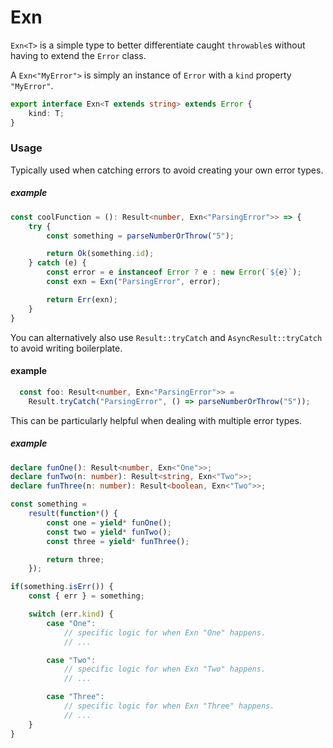 # Exn

`Exn<T>` is a simple type to better differentiate caught `throwable`s without having to extend the `Error` class.

A `Exn<"MyError">` is simply an instance of `Error` with a `kind` property `"MyError"`.

```ts
export interface Exn<T extends string> extends Error {
    kind: T;
}
```

### Usage

Typically used when catching errors to avoid creating your own error types.

##### example
```ts
const coolFunction = (): Result<number, Exn<"ParsingError">> => {
    try {
        const something = parseNumberOrThrow("5");

        return Ok(something.id);
    } catch (e) {
        const error = e instanceof Error ? e : new Error(`${e}`);
        const exn = Exn("ParsingError", error);

        return Err(exn);
    }
}
```

You can alternatively also use `Result::tryCatch` and `AsyncResult::tryCatch` to avoid writing boilerplate.

#### example
```ts
  const foo: Result<number, Exn<"ParsingError">> = 
    Result.tryCatch("ParsingError", () => parseNumberOrThrow("5"));
```

This can be particularly helpful when dealing with multiple error types.

##### example

```ts
declare funOne(): Result<number, Exn<"One">>;
declare funTwo(n: number): Result<string, Exn<"Two">>;
declare funThree(n: number): Result<boolean, Exn<"Two">>;

const something = 
    result(function*() {
        const one = yield* funOne();
        const two = yield* funTwo();
        const three = yield* funThree();

        return three;
    });

if(something.isErr()) {
    const { err } = something;

    switch (err.kind) {
        case "One":
            // specific logic for when Exn "One" happens.
            // ... 

        case "Two":
            // specific logic for when Exn "Two" happens.
            // ... 

        case "Three": 
            // specific logic for when Exn "Three" happens.
            // ... 
    }
}
```